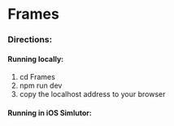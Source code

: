 # Frames

### Directions:
#### Running locally:
1. cd Frames
2. npm run dev
3. copy the localhost address to your browser

#### Running in iOS Simlutor: